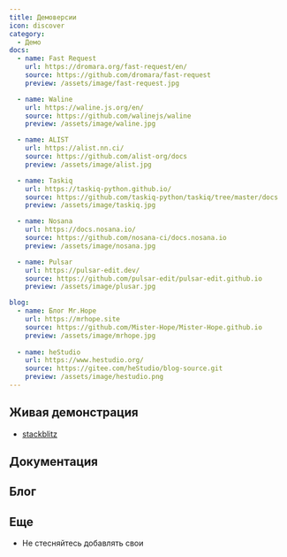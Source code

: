 ```yaml
---
title: Демоверсии
icon: discover
category:
  - Демо
docs:
  - name: Fast Request
    url: https://dromara.org/fast-request/en/
    source: https://github.com/dromara/fast-request
    preview: /assets/image/fast-request.jpg

  - name: Waline
    url: https://waline.js.org/en/
    source: https://github.com/walinejs/waline
    preview: /assets/image/waline.jpg

  - name: ALIST
    url: https://alist.nn.ci/
    source: https://github.com/alist-org/docs
    preview: /assets/image/alist.jpg

  - name: Taskiq
    url: https://taskiq-python.github.io/
    source: https://github.com/taskiq-python/taskiq/tree/master/docs
    preview: /assets/image/taskiq.jpg

  - name: Nosana
    url: https://docs.nosana.io/
    source: https://github.com/nosana-ci/docs.nosana.io
    preview: /assets/image/nosana.jpg

  - name: Pulsar
    url: https://pulsar-edit.dev/
    source: https://github.com/pulsar-edit/pulsar-edit.github.io
    preview: /assets/image/plusar.jpg

blog:
  - name: Блог Mr.Hope
    url: https://mrhope.site
    source: https://github.com/Mister-Hope/Mister-Hope.github.io
    preview: /assets/image/mrhope.jpg
  
  - name: heStudio
    url: https://www.hestudio.org/
    source: https://gitee.com/heStudio/blog-source.git
    preview: /assets/image/hestudio.png
---
```


## Живая демонстрация

- [stackblitz](https://stackblitz.com/fork/vuepress-theme-hope)

## Документация

<DemoProject
  v-for="item in $frontmatter.docs"
  :key="item.link"
  :name="item.name"
  :url="item.url"
  :source="item.source"
  :preview="item.preview"
/>

## Блог

<DemoProject
  v-for="item in $frontmatter.blog"
  :key="item.link"
  :name="item.name"
  :url="item.url"
  :source="item.source"
  :preview="item.preview"
/>

## Еще

- Не стесняйтесь добавлять свои

<script setup lang="ts">
import DemoProject from '@DemoProject';
</script>
